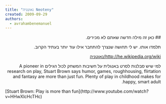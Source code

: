 ```yaml
---
title: "נאוטניה Neoteny"
created: 2009-09-29
authors: 
  - avrahambenemanuel
---
```

<div dir="rtl">
## כאן זה מילה חדשה שאתם לא מכירים.

תלמדו אותו. יש לי תחושה שנצרך להתחבר אילו עוד יותר בעתיד הקרוב.

http://he.wikipedia.org/wiki/נאוטניה

למי שיש סבלנות לסרט באנגלית על חשיבות המשחק לכול הגילים A pioneer in research on play, Stuart Brown says humor, games, roughhousing, flirtation and fantasy are more than just fun. Plenty of play in childhood makes for happy, smart adult.
</div>
[Stuart Brown: Play is more than fun](http://www.youtube.com/watch?v=HHwXlcHcTHc)
